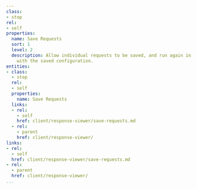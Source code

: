 ```yaml
---
class:
- stop
rel:
- self
properties:
  name: Save Requests
  sort: 1
  level: 2
  description: Allow individual requests to be saved, and run again in the future
    with the saved configuration.
entities:
- class:
  - stop
  rel:
  - self
  properties:
    name: Save Requests
  links:
  - rel:
    - self
    href: client/response-viewer/save-requests.md
  - rel:
    - parent
    href: client/response-viewer/
links:
- rel:
  - self
  href: client/response-viewer/save-requests.md
- rel:
  - parent
  href: client/response-viewer/
...
```

